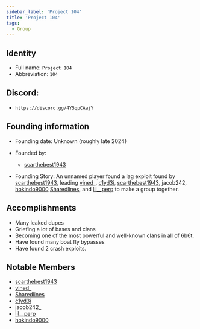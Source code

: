 ```yaml
---
sidebar_label: 'Project 104'
title: 'Project 104'
tags:
  - Group
---
```



## Identity
* Full name: `Project 104` 
* Abbreviation: `104`

## Discord:
* `https://discord.gg/4Y5qpCAajY`

## Founding information
* Founding date: Unknown (roughly late 2024)
* Founded by: 
  * [scarthebest1943](../Players/scar.md)

* Founding Story:
An unnamed player found a lag exploit found by [scarthebest1943](../Players/scar.md), leading [vined_](../Players/vined.md), [c1yd3i](../Players/clyde.md), [scarthebest1943](../Players/scar.md), jacob242, [hokindo9000](../Players/hokindo9000.md) [Sharedlines](../Players/sharedlines.md), and [lil__perp](../Players/lilperp.md) to make a group together.

## Accomplishments
- Many leaked dupes
- Griefing a lot of bases and clans
- Becoming one of the most powerful and well-known clans in all of 6b6t.
- Have found many boat fly bypasses
- Have found 2 crash exploits.

## Notable Members
- [scarthebest1943](../Players/scar.md) 
- [vined_](../Players/vined.md) 
- [Sharedlines](../Players/sharedlines.md) 
- [c1yd3i](../Players/clyde.md)
- jacob242_
- [lil__perp](../Players/lilperp.md)
- [hokindo9000](../Players/hokindo9000.md)

